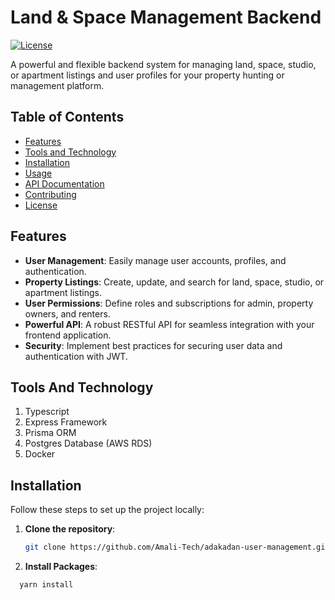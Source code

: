 # Land & Space Management Backend

[![License](https://img.shields.io/badge/license-MIT-blue.svg)](LICENSE)

A powerful and flexible backend system for managing land, space, studio, or apartment listings and user profiles for your property hunting or management platform. 

## Table of Contents

- [Features](#features)
- [Tools and Technology](#tools-and-technology)
- [Installation](#installation)
- [Usage](#usage)
- [API Documentation](#api-documentation)
- [Contributing](#contributing)
- [License](#license)

## Features

- **User Management**: Easily manage user accounts, profiles, and authentication.
- **Property Listings**: Create, update, and search for land, space, studio, or apartment listings.
- **User Permissions**: Define roles and subscriptions for admin, property owners, and renters.
- **Powerful API**: A robust RESTful API for seamless integration with your frontend application.
- **Security**: Implement best practices for securing user data and authentication with JWT.

## Tools And Technology

1. Typescript
2. Express Framework
3. Prisma ORM
4. Postgres Database (AWS RDS)
5. Docker



## Installation

Follow these steps to set up the project locally:

1. **Clone the repository**:

   ```bash
   git clone https://github.com/Amali-Tech/adakadan-user-management.git

2. **Install Packages**:

  ```bash
    yarn install 

